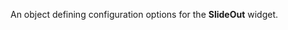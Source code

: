 <!--**
/*-------------------------------------------
    Auto-generated file. Do not modify.
-------------------------------------------

**-->

<!--shortDescription-->
An object defining configuration options for the **SlideOut** widget.
<!--/shortDescription-->

<!--fullDescription-->

<!--/fullDescription-->